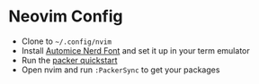 # Neovim Config

* Clone to `~/.config/nvim`
* Install [Automice Nerd Font](https://www.nerdfonts.com/font-downloads) and set it up in your term emulator
* Run the [packer quickstart](https://github.com/wbthomason/packer.nvim#quickstart)
* Open nvim and run `:PackerSync` to get your packages
